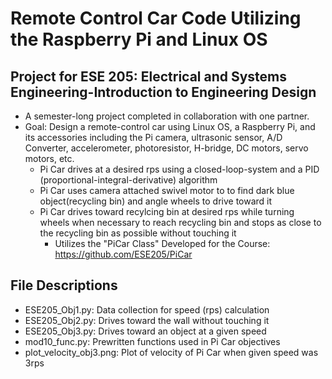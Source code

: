 # Remote Control Car Code Utilizing the Raspberry Pi and Linux OS
## Project for ESE 205: Electrical and Systems Engineering-Introduction to Engineering Design
- A semester-long project completed in collaboration with one partner.
- Goal: Design a remote-control car using Linux OS, a Raspberry Pi, and its accessories including the Pi camera, ultrasonic sensor,
A/D Converter, accelerometer, photoresistor, H-bridge, DC motors, servo motors, etc.
   - Pi Car drives at a desired rps using a closed-loop-system and a PID (proportional-integral-derivative) algorithm
   - Pi Car uses camera attached swivel motor to to find dark blue object(recycling bin) and angle wheels to drive toward it
   - Pi Car drives toward recylcing bin at desired rps while turning wheels when necessary to reach recycling bin and stops as
  close to the recycling bin as possible without touching it
      - Utilizes the "PiCar Class" Developed for the Course: https://github.com/ESE205/PiCar

## File Descriptions
- ESE205_Obj1.py:           Data collection for speed (rps) calculation
- ESE205_Obj2.py:           Drives toward the wall without touching it
- ESE205_Obj3.py:           Drives toward an object at a given speed
- mod10_func.py:            Prewritten functions used in Pi Car objectives
- plot_velocity_obj3.png:   Plot of velocity of Pi Car when given speed was 3rps
